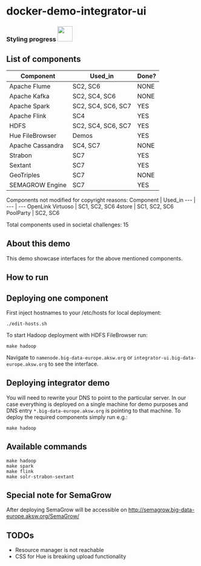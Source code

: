 # docker-demo-integrator-ui

<p align="left">
  <h3>Styling progress
    <img src="http://progressed.io/bar/100" height="40"></h3>
</p>

## List of components

Component | Used_in | Done?
--- | --- | ---
Apache Flume | SC2, SC6 | NONE
Apache Kafka | SC2, SC4, SC6 | NONE
Apache Spark | SC2, SC4, SC6, SC7 | YES
Apache Flink | SC4 | YES
HDFS | SC2, SC4, SC6, SC7 | YES
Hue FileBrowser | Demos | YES
Apache Cassandra | SC4, SC7 | NONE
Strabon | SC7 | YES
Sextant | SC7 | YES
GeoTriples | SC7 | NONE
SEMAGROW Engine | SC7 | YES

Components not modified for copyright reasons:
Component | Used_in
--- | --- | ---
OpenLink Virtuoso | SC1, SC2, SC6
4store | SC1, SC2, SC6
PoolParty | SC2, SC6

Total components used in societal challenges: 15<br/>

## About this demo

This demo showcase interfaces for the above mentioned components.

## How to run

## Deploying one component

First inject hostnames to your /etc/hosts for local deployment:
```
./edit-hosts.sh
```

To start Hadoop deployment with HDFS FileBrowser run:
```
make hadoop
```

Navigate to ```namenode.big-data-europe.aksw.org``` or ```integrator-ui.big-data-europe.aksw.org``` to see the interface.

## Deploying integrator demo
You will need to rewrite your DNS to point to the particular server. In our case everything is deployed on a single machine for demo purposes and DNS entry ```*.big-data-europe.aksw.org``` is pointing to that machine. To deploy the required components simply run e.g.:
```
make hadoop
```

## Available commands
```
make hadoop
make spark
make flink
make solr-strabon-sextant
```

## Special note for SemaGrow
After deploying SemaGrow will be accessible on http://semagrow.big-data-europe.aksw.org/SemaGrow/

## TODOs
* Resource manager is not reachable
* CSS for Hue is breaking upload functionality
